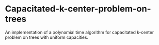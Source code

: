 # Capacitated-k-center-problem-on-trees

An implementation of a polynomial time algorithm for capacitated k-center problem on trees with uniform capacities.
